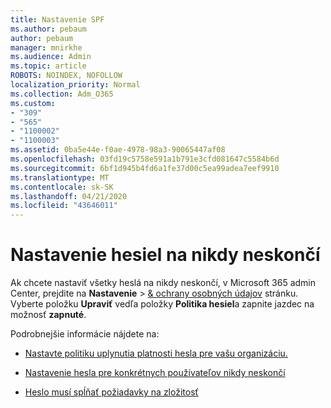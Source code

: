 ```yaml
---
title: Nastavenie SPF
ms.author: pebaum
author: pebaum
manager: mnirkhe
ms.audience: Admin
ms.topic: article
ROBOTS: NOINDEX, NOFOLLOW
localization_priority: Normal
ms.collection: Adm_O365
ms.custom:
- "309"
- "565"
- "1100002"
- "1100003"
ms.assetid: 0ba5e44e-f0ae-4978-98a3-90065447af08
ms.openlocfilehash: 03fd19c5758e591a1b791e3cfd081647c5584b6d
ms.sourcegitcommit: 6bf1d945b4fd6a1fe37d00c5ea99adea7eef9910
ms.translationtype: MT
ms.contentlocale: sk-SK
ms.lasthandoff: 04/21/2020
ms.locfileid: "43646011"
---
```

# <a name="set-passwords-to-never-expire"></a>Nastavenie hesiel na nikdy neskončí

Ak chcete nastaviť všetky heslá na nikdy neskončí, v Microsoft 365 admin Center, prejdite na **Nastavenie** > [ &amp; ochrany osobných údajov](https://portal.office.com/adminportal/home#/settings/security) stránku. Vyberte položku **Upraviť** vedľa položky **Politika hesiel**a zapnite jazdec na možnosť **zapnuté**.
  
Podrobnejšie informácie nájdete na: 

- [Nastavte politiku uplynutia platnosti hesla pre vašu organizáciu.](https://docs.microsoft.com/office365/admin/manage/set-password-expiration-policy)
  
- [Nastavenie hesla pre konkrétnych používateľov nikdy neskončí](https://docs.microsoft.com/office365/admin/add-users/set-password-to-never-expire)

- [Heslo musí spĺňať požiadavky na zložitosť](https://docs.microsoft.com/windows/security/threat-protection/security-policy-settings/password-must-meet-complexity-requirements)
  